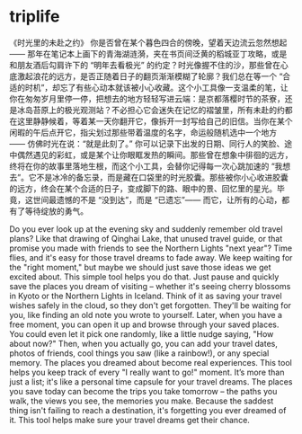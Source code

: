 # triplife
《时光里的未赴之约》​
​
你是否曾在某个暮色四合的傍晚，望着天边流云忽然想起 —— 那年在笔记本上画下的青海湖涟漪，夹在书页间泛黄的稻城亚丁攻略，或是和朋友酒后勾肩许下的 “明年去看极光” 的约定？时光像握不住的沙，那些曾在心底激起浪花的远方，是否正随着日子的翻页渐渐模糊了轮廓？​
我们总在等一个 “合适的时机”，却忘了有些心动本就该被小心收藏。这个小工具像一支温柔的笔，让你在匆匆岁月里停一停，把想去的地方轻轻写进云端：是京都落樱时节的茶寮，还是冰岛苔原上的极光观测站？不必担心它会迷失在记忆的褶皱里，所有未赴的约都在这里静静候着，等着某一天你翻开它，像拆开一封写给自己的旧信。​
当你在某个闲暇的午后点开它，指尖划过那些带着温度的名字，命运般随机选中一个地方 —— 仿佛时光在说：“就是此刻了。” 你可以记录下出发的日期、同行人的笑脸、途中偶然遇见的彩虹，或是某个让你眼眶发热的瞬间。那些曾在想象中徘徊的远方，终将在你的故事里落地生根，而这个小工具，会替你记得每一次心跳加速的 “我想去”。​
它不是冰冷的备忘录，而是藏在口袋里的时光胶囊。那些被你小心收进胶囊的远方，终会在某个合适的日子，变成脚下的路、眼中的景、回忆里的星光。毕竟，这世间最遗憾的不是 “没到达”，而是 “已遗忘”—— 而它，让所有的心动，都有了等待绽放的勇气。

Do you ever look up at the evening sky and suddenly remember old travel plans? Like that drawing of Qinghai Lake, that unused travel guide, or that promise you made with friends to see the Northern Lights "next year"?
Time flies, and it's easy for those travel dreams to fade away.
We keep waiting for the "right moment," but maybe we should just save those ideas we get excited about. This simple tool helps you do that. Just pause and quickly save the places you dream of visiting – whether it's seeing cherry blossoms in Kyoto or the Northern Lights in Iceland.
Think of it as saving your travel wishes safely in the cloud, so they don't get forgotten. They'll be waiting for you, like finding an old note you wrote to yourself.
Later, when you have a free moment, you can open it up and browse through your saved places. You could even let it pick one randomly, like a little nudge saying, "How about now?" Then, when you actually go, you can add your travel dates, photos of friends, cool things you saw (like a rainbow!), or any special memory. The places you dreamed about become real experiences. This tool helps you keep track of every "I really want to go!" moment.
It’s more than just a list; it's like a personal time capsule for your travel dreams. The places you save today can become the trips you take tomorrow – the paths you walk, the views you see, the memories you make.
Because the saddest thing isn't failing to reach a destination, it's forgetting you ever dreamed of it. This tool helps make sure your travel dreams get their chance.
